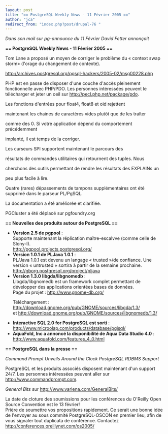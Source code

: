 ```yaml
---
layout: post
title: "== PostgreSQL Weekly News - 11 Février 2005 =="
author: "jca"
redirect_from: "index.php?post/drupal-76 "
---
```



<p><em>Dans son mail sur pg-announce du 11 Février David Fetter annonçait</em></p>

<p><strong>== PostgreSQL Weekly News - 11 Février 2005 ==</strong></p>

<p>

Tom Lane a proposé un moyen de corriger le problème du « context swap storm» (l'orage du changement de contexte).

<a href="http://archives.postgresql.org/pgsql-hackers/2005-02/msg00228.php">http://archives.postgresql.org/pgsql-hackers/2005-02/msg00228.php</a>

</p>

<p>PHP est en passe de disposer d'une couche d'accès pleinement fonctionnelle avec PHP/PDO. Les personnes intéressées peuvent le télécharger et jeter un oeil sur <a href="http://pecl.php.net/package/pdo">http://pecl.php.net/package/pdo</a>.

</p>

<p>Les fonctions d'entrées pour float4, float8 et oid rejettent

maintenant les chaines de caractères vides plutôt que de les traîter

comme des 0. Si votre application dépend du comportement précédemment

implanté, il est temps de la corriger.

</p>

<p>Les curseurs SPI supportent maintenant le parcours des

résultats de commandes utilitaires qui retournent des tuples. Nous

cherchons des outils permettant de rendre les résultats des EXPLAINs un

peu plus facile à lire.</p>

<p>Quatre (rares) dépassements de tampons supplémentaires ont été supprimé dans le parseur PL/PgSQL.</p>

<p>La documentation a été améliorée et clarifiée.</p>

<p>PGCluster a été déplacé sur pgfoundry.org</p>

<!--more-->


<strong>== Nouvelles des produits autour de PostgreSQL ==</strong>

<ul>

<li><strong>Version 2.5 de pgpool</strong> :<br /> Supporte maintenant la réplication maître-escalvve (comme celle de Slony-I).<br /><a href="http://pgpool.projects.postgresql.org/">http://pgpool.projects.postgresql.org/</a></li>

<li><strong>Version 1.0.1 de PLJava 1.0.1</strong> :<br /> PL/Java 1.0.1 est devenu un langage « trusted »/de confiance. Une version « untrusted » sortira à partir de la semaine prochaine.<br /><a href="http://gborg.postgresql.org/project/pljava">http://gborg.postgresql.org/project/pljava</a></li>

<li><strong>Version 1.3.0 libgda/libgnomedb</strong> :<br /> Libgda/libgnomedb est un framework complet permettant de développer des applications orientées bases de données.<br /> Page du projet : <a href="http://www.gnome-db.org/">http://www.gnome-db.org/</a><br />

Téléchargement : <a href="http://download.gnome.org/pub/GNOME/sources/libgda/1.3/">http://download.gnome.org/pub/GNOME/sources/libgda/1.3/</a> <br />et <a href="http://download.gnome.org/pub/GNOME/sources/libgnomedb/1.3/">http://download.gnome.org/pub/GNOME/sources/libgnomedb/1.3/</a></li>

<li><strong>Interactive SQL 2.0 for PostgreSQL est sorti</strong> :<br /><a href="http://www.microolap.com/products/database/pgisql/">http://www.microolap.com/products/database/pgisql/</a></li>

<li><strong>AquaFold, Inc a annoncé la disponibilité de  Aqua Data Studio 4.0</strong> :<br /> <a href="http://www.aquafold.com/features_4_0.html">http://www.aquafold.com/features_4_0.html</a></li>

</ul>

<p><strong>== PostgreSQL dans la presse ==</strong></p>

<p>

<em>Command Prompt Unveils Around the Clock PostgreSQL RDBMS Support</em><br />

PostgreSQL et les produits associés disposent maintenant d'un support 24/7. Les personnes intéressées peuvent aller sur <a href="http://www.commandprompt.com/">http://www.commandprompt.com</a>.</p>

<p><em>General Bits</em> sur <a href="http://www.varlena.com/GeneralBits/">http://www.varlena.com/GeneralBits/</a></p>

<p>La date de cloture des soumissions pour les conférences du O'Reilly Open Source Convention est le 13 février!<br />Prière de soumettre vos propositions rapidement. Ce serait une bonne idée de l'envoyer au sous commité PostgreSQL-OSCON en premier lieu, afin de vous signaler tout duplicata de conférence. Contactez <a href="mailto:josh%20at%20postgresql%20dot%20org%3EJosh%20Berkus%3C/a%3E.%3Cbr%3E%0AOSCON:%20%3Ca%20href=" http:="" conferences.oreillynet.com="" os2005="">http://conferences.oreillynet.com/os2005/</a></p>